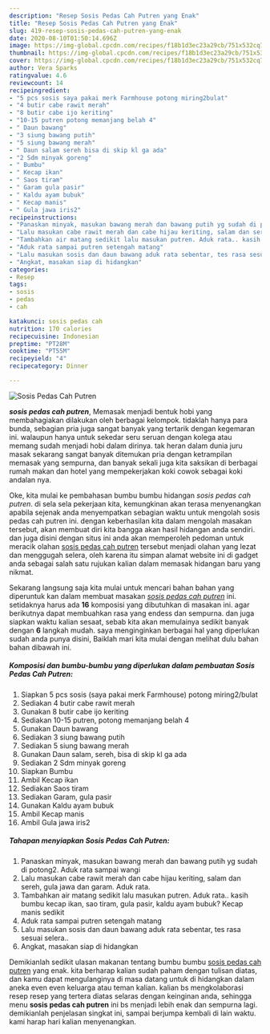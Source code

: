 ```yaml
---
description: "Resep Sosis Pedas Cah Putren yang Enak"
title: "Resep Sosis Pedas Cah Putren yang Enak"
slug: 419-resep-sosis-pedas-cah-putren-yang-enak
date: 2020-08-10T01:50:14.696Z
image: https://img-global.cpcdn.com/recipes/f18b1d3ec23a29cb/751x532cq70/sosis-pedas-cah-putren-foto-resep-utama.jpg
thumbnail: https://img-global.cpcdn.com/recipes/f18b1d3ec23a29cb/751x532cq70/sosis-pedas-cah-putren-foto-resep-utama.jpg
cover: https://img-global.cpcdn.com/recipes/f18b1d3ec23a29cb/751x532cq70/sosis-pedas-cah-putren-foto-resep-utama.jpg
author: Vera Sparks
ratingvalue: 4.6
reviewcount: 14
recipeingredient:
- "5 pcs sosis saya pakai merk Farmhouse potong miring2bulat"
- "4 butir cabe rawit merah"
- "8 butir cabe ijo keriting"
- "10-15 putren potong memanjang belah 4"
- " Daun bawang"
- "3 siung bawang putih"
- "5 siung bawang merah"
- " Daun salam sereh bisa di skip kl ga ada"
- "2 Sdm minyak goreng"
- " Bumbu"
- " Kecap ikan"
- " Saos tiram"
- " Garam gula pasir"
- " Kaldu ayam bubuk"
- " Kecap manis"
- " Gula jawa iris2"
recipeinstructions:
- "Panaskan minyak, masukan bawang merah dan bawang putih yg sudah di potong2. Aduk rata sampai wangi"
- "Lalu masukan cabe rawit merah dan cabe hijau keriting, salam dan sereh, gula jawa dan garam. Aduk rata."
- "Tambahkan air matang sedikit lalu masukan putren. Aduk rata.. kasih bumbu kecap ikan, sao tiram, gula pasir, kaldu ayam bubuk? Kecap manis sedikit"
- "Aduk rata sampai putren setengah matang"
- "Lalu masukan sosis dan daun bawang aduk rata sebentar, tes rasa sesuai selera.."
- "Angkat, masakan siap di hidangkan"
categories:
- Resep
tags:
- sosis
- pedas
- cah

katakunci: sosis pedas cah 
nutrition: 170 calories
recipecuisine: Indonesian
preptime: "PT28M"
cooktime: "PT55M"
recipeyield: "4"
recipecategory: Dinner

---
```



![Sosis Pedas Cah Putren](https://img-global.cpcdn.com/recipes/f18b1d3ec23a29cb/751x532cq70/sosis-pedas-cah-putren-foto-resep-utama.jpg)

<b><i>sosis pedas cah putren</i></b>, Memasak menjadi bentuk hobi yang membahagiakan dilakukan oleh berbagai kelompok. tidaklah hanya para bunda, sebagian pria juga sangat banyak yang tertarik dengan kegemaran ini. walaupun hanya untuk sekedar seru seruan dengan kolega atau memang sudah menjadi hobi dalam dirinya. tak heran dalam dunia juru masak sekarang sangat banyak ditemukan pria dengan ketrampilan memasak yang sempurna, dan banyak sekali juga kita saksikan di berbagai rumah makan dan hotel yang mempekerjakan koki cowok sebagai koki andalan nya.

Oke, kita mulai ke pembahasan bumbu bumbu hidangan <i>sosis pedas cah putren</i>. di sela sela pekerjaan kita, kemungkinan akan terasa menyenangkan apabila sejenak anda menyempatkan sebagian waktu untuk mengolah sosis pedas cah putren ini. dengan keberhasilan kita dalam mengolah masakan tersebut, akan membuat diri kita bangga akan hasil hidangan anda sendiri. dan juga disini dengan situs ini anda akan memperoleh pedoman untuk meracik olahan <u>sosis pedas cah putren</u> tersebut menjadi olahan yang lezat dan menggugah selera, oleh karena itu simpan alamat website ini di gadget anda sebagai salah satu rujukan kalian dalam memasak hidangan baru yang nikmat.




Sekarang langsung saja kita mulai untuk mencari bahan bahan yang diperuntuk kan dalam membuat masakan <u><i>sosis pedas cah putren</i></u> ini. setidaknya harus ada <b>16</b> komposisi yang dibutuhkan di masakan ini. agar berikutnya dapat membuahkan rasa yang endess dan sempurna. dan juga siapkan waktu kalian sesaat, sebab kita akan memulainya sedikit banyak dengan <b>6</b> langkah mudah. saya menginginkan berbagai hal yang diperlukan sudah anda punya disini, Baiklah mari kita mulai dengan melihat dulu bahan bahan dibawah ini.

<!--inarticleads1-->

##### Komposisi dan bumbu-bumbu yang diperlukan dalam pembuatan Sosis Pedas Cah Putren:

1. Siapkan 5 pcs sosis (saya pakai merk Farmhouse) potong miring2/bulat
1. Sediakan 4 butir cabe rawit merah
1. Gunakan 8 butir cabe ijo keriting
1. Sediakan 10-15 putren, potong memanjang belah 4
1. Gunakan  Daun bawang
1. Sediakan 3 siung bawang putih
1. Sediakan 5 siung bawang merah
1. Gunakan  Daun salam, sereh, bisa di skip kl ga ada
1. Sediakan 2 Sdm minyak goreng
1. Siapkan  Bumbu
1. Ambil  Kecap ikan
1. Sediakan  Saos tiram
1. Sediakan  Garam, gula pasir
1. Gunakan  Kaldu ayam bubuk
1. Ambil  Kecap manis
1. Ambil  Gula jawa iris2




<!--inarticleads2-->

##### Tahapan menyiapkan Sosis Pedas Cah Putren:

1. Panaskan minyak, masukan bawang merah dan bawang putih yg sudah di potong2. Aduk rata sampai wangi
1. Lalu masukan cabe rawit merah dan cabe hijau keriting, salam dan sereh, gula jawa dan garam. Aduk rata.
1. Tambahkan air matang sedikit lalu masukan putren. Aduk rata.. kasih bumbu kecap ikan, sao tiram, gula pasir, kaldu ayam bubuk? Kecap manis sedikit
1. Aduk rata sampai putren setengah matang
1. Lalu masukan sosis dan daun bawang aduk rata sebentar, tes rasa sesuai selera..
1. Angkat, masakan siap di hidangkan




Demikianlah sedikit ulasan makanan tentang bumbu bumbu <u>sosis pedas cah putren</u> yang enak. kita berharap kalian sudah paham dengan tulisan diatas, dan kamu dapat mengulanginya di masa datang untuk di hidangkan dalam aneka even even keluarga atau teman kalian. kalian bs mengkolaborasi resep resep yang tertera diatas selaras dengan keinginan anda, sehingga menu <b>sosis pedas cah putren</b> ini bs menjadi lebih enak dan sempurna lagi. demikianlah penjelasan singkat ini, sampai berjumpa kembali di lain waktu. kami harap hari kalian menyenangkan.
